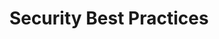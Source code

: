 ---
title: "Security Best Practices"
description: "information pertaining to Duende recommended best practices"
sidebar:
  order: 2
---